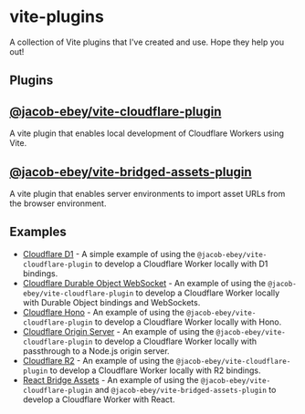 # vite-plugins

A collection of Vite plugins that I've created and use. Hope they help you out!

## Plugins

## [@jacob-ebey/vite-cloudflare-plugin](packages/vite-cloudflare/README.md)

A vite plugin that enables local development of Cloudflare Workers using Vite.

## [@jacob-ebey/vite-bridged-assets-plugin](packages/vite-bridged-assets/README.md)

A vite plugin that enables server environments to import asset URLs from the browser environment.

## Examples

- [Cloudflare D1](examples/d1/README.md) - A simple example of using the `@jacob-ebey/vite-cloudflare-plugin` to develop a Cloudflare Worker locally with D1 bindings.
- [Cloudflare Durable Object WebSocket](examples/durable-object-websocket/README.md) - An example of using the `@jacob-ebey/vite-cloudflare-plugin` to develop a Cloudflare Worker locally with Durable Object bindings and WebSockets.
- [Cloudflare Hono](examples/hono/README.md) - An example of using the `@jacob-ebey/vite-cloudflare-plugin` to develop a Cloudflare Worker locally with Hono.
- [Cloudflare Origin Server](examples/origin-server/README.md) - An example of using the `@jacob-ebey/vite-cloudflare-plugin` to develop a Cloudflare Worker locally with passthrough to a Node.js origin server.
- [Cloudflare R2](examples/r2/README.md) - An example of using the `@jacob-ebey/vite-cloudflare-plugin` to develop a Cloudflare Worker locally with R2 bindings.
- [React Bridge Assets](examples/react/README.md) - An example of using the `@jacob-ebey/vite-cloudflare-plugin` and `@jacob-ebey/vite-bridged-assets-plugin` to develop a Cloudflare Worker with React.
